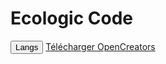 # Ecologic Code

<button onclick="location.href='lang.html'">Langs</button>
<a href="Root/OpenCreators/OpenCreators.exe">Télécharger OpenCreators</a>